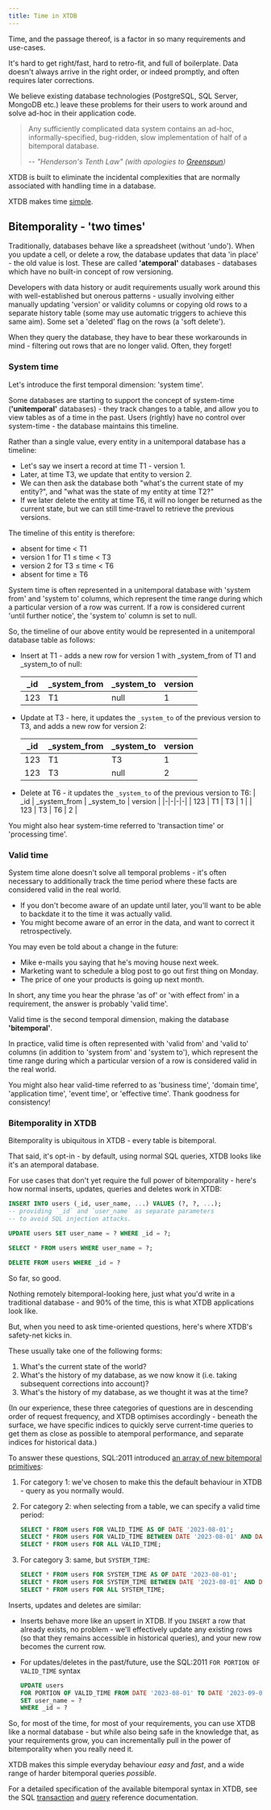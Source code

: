 ```yaml
---
title: Time in XTDB
---
```


Time, and the passage thereof, is a factor in so many requirements and use-cases. 

It's hard to get right/fast, hard to retro-fit, and full of boilerplate.
Data doesn't always arrive in the right order, or indeed promptly, and often requires later corrections.

We believe existing database technologies (PostgreSQL, SQL Server, MongoDB etc.) leave these problems for their users to work around and solve ad-hoc in their application code.

> Any sufficiently complicated data system contains an ad-hoc, informally-specified, bug-ridden, slow implementation of half of a bitemporal database.
> 
> -- _"Henderson's Tenth Law" (with apologies to [Greenspun](https://en.wikipedia.org/wiki/Greenspun%27s_tenth_rule))_

XTDB is built to eliminate the incidental complexities that are normally associated with handling time in a database.

XTDB makes time [simple](https://www.youtube.com/watch?v=SxdOUGdseq4).

## Bitemporality - 'two times'

Traditionally, databases behave like a spreadsheet (without 'undo'). 
When you update a cell, or delete a row, the database updates that data 'in place' - the old value is lost.
These are called **'atemporal'** databases - databases which have no built-in concept of row versioning.

Developers with data history or audit requirements usually work around this with well-established but onerous patterns - usually involving either manually updating 'version' or validity columns or copying old rows to a separate history table (some may use automatic triggers to achieve this same aim).
Some set a 'deleted' flag on the rows (a 'soft delete').

When they query the database, they have to bear these workarounds in mind - filtering out rows that are no longer valid. Often, they forget!

### System time

Let's introduce the first temporal dimension: 'system time'.

Some databases are starting to support the concept of system-time (**'unitemporal'** databases) - they track changes to a table, and allow you to view tables as of a time in the past.
Users (rightly) have no control over system-time - the database maintains this timeline.

Rather than a single value, every entity in a unitemporal database has a timeline:

- Let's say we insert a record at time T1 - version 1.
- Later, at time T3, we update that entity to version 2.
- We can then ask the database both "what's the current state of my entity?", and "what was the state of my entity at time T2?"
- If we later delete the entity at time T6, it will no longer be returned as the current state, but we can still time-travel to retrieve the previous versions.

The timeline of this entity is therefore:

- absent for time < T1
- version 1 for T1 ≤ time < T3
- version 2 for T3 ≤ time < T6
- absent for time ≥ T6

System time is often represented in a unitemporal database with 'system from' and 'system to' columns, which represent the time range during which a particular version of a row was current.
If a row is considered current 'until further notice', the 'system to' column is set to null.

So, the timeline of our above entity would be represented in a unitemporal database table as follows:

- Insert at T1 - adds a new row for version 1 with _system_from of T1 and _system_to of null:

  | _id | _system_from | _system_to | version |
  |-|-|-|-|
  | 123 | T1 | null | 1 |
  
- Update at T3 - here, it updates the `_system_to` of the previous version to T3, and adds a new row for version 2:

  | _id | _system_from | _system_to | version |
  |-|-|-|-|
  | 123 | T1 | T3 | 1 |
  | 123 | T3 | null | 2 |
  
- Delete at T6 - it updates the `_system_to` of the previous version to T6:
  | _id | _system_from | _system_to | version |
  |-|-|-|-|
  | 123 | T1 | T3 | 1 |
  | 123 | T3 | T6 | 2 |


You might also hear system-time referred to 'transaction time' or 'processing time'.

### Valid time

System time alone doesn't solve all temporal problems - it's often necessary to additionally track the time period where these facts are considered valid in the real world.

- If you don't become aware of an update until later, you'll want to be able to backdate it to the time it was actually valid.
- You might become aware of an error in the data, and want to correct it retrospectively.

You may even be told about a change in the future: 

- Mike e-mails you saying that he's moving house next week.
- Marketing want to schedule a blog post to go out first thing on Monday.
- The price of one your products is going up next month.

In short, any time you hear the phrase 'as of' or 'with effect from' in a requirement, the answer is probably 'valid time'.

Valid time is the second temporal dimension, making the database **'bitemporal'**.

In practice, valid time is often represented with 'valid from' and 'valid to' columns (in addition to 'system from' and 'system to'), which represent the time range during which a particular version of a row is considered valid in the real world.

You might also hear valid-time referred to as 'business time', 'domain time', 'application time', 'event time', or 'effective time'.
Thank goodness for consistency!

### Bitemporality in XTDB

Bitemporality is ubiquitous in XTDB - every table is bitemporal.

That said, it's opt-in - by default, using normal SQL queries, XTDB looks like it's an atemporal database.

For use cases that don't yet require the full power of bitemporality - here's how normal inserts, updates, queries and deletes work in XTDB:

```sql
INSERT INTO users (_id, user_name, ...) VALUES (?, ?, ...);
-- providing `_id` and `user_name` as separate parameters
-- to avoid SQL injection attacks.

UPDATE users SET user_name = ? WHERE _id = ?;

SELECT * FROM users WHERE user_name = ?;

DELETE FROM users WHERE _id = ?
```

So far, so good.

Nothing remotely bitemporal-looking here, just what you'd write in a traditional database - and 90% of the time, this is what XTDB applications look like.

But, when you need to ask time-oriented questions, here's where XTDB's safety-net kicks in.

These usually take one of the following forms:

1. What's the current state of the world?
2. What's the history of my database, as we now know it (i.e. taking subsequent corrections into account)?
3. What's the history of my database, as we thought it was at the time?

(In our experience, these three categories of questions are in descending order of request frequency, and XTDB optimises accordingly - beneath the surface, we have specific indices to quickly serve current-time queries to get them as close as possible to atemporal performance, and separate indices for historical data.)

To answer these questions, SQL:2011 introduced [an array of new bitemporal primitives](https://dbs.uni-leipzig.de/file/Temporal%20features%20in%20SQL2011.pdf):

1. For category 1: we've chosen to make this the default behaviour in XTDB - query as you normally would.
2. For category 2: when selecting from a table, we can specify a valid time period:

   ```sql
   SELECT * FROM users FOR VALID_TIME AS OF DATE '2023-08-01';
   SELECT * FROM users FOR VALID_TIME BETWEEN DATE '2023-08-01' AND DATE '2023-09-01';
   SELECT * FROM users FOR ALL VALID_TIME;
   ```

3. For category 3: same, but `SYSTEM_TIME`:

   ```sql
   SELECT * FROM users FOR SYSTEM_TIME AS OF DATE '2023-08-01';
   SELECT * FROM users FOR SYSTEM_TIME BETWEEN DATE '2023-08-01' AND DATE '2023-09-01';
   SELECT * FROM users FOR ALL SYSTEM_TIME;
   ```

Inserts, updates and deletes are similar:

* Inserts behave more like an upsert in XTDB.
  If you `INSERT` a row that already exists, no problem - we'll effectively update any existing rows (so that they remains accessible in historical queries), and your new row becomes the current row.

* For updates/deletes in the past/future, use the SQL:2011 `FOR PORTION OF VALID_TIME` syntax

  ```sql
  UPDATE users
  FOR PORTION OF VALID_TIME FROM DATE '2023-08-01' TO DATE '2023-09-01'
  SET user_name = ?
  WHERE _id = ?
  ```

So, for most of the time, for most of your requirements, you can use XTDB like a normal database - but while also being safe in the knowledge that, as your requirements grow, you can incrementally pull in the power of bitemporality when you really need it.

XTDB makes this simple everyday behaviour _easy_ and _fast_, and a wide range of harder bitemporal queries _possible_.

For a detailed specification of the available bitemporal syntax in XTDB, see the SQL [transaction](/reference/main/sql/txs) and [query](/reference/main/sql/queries) reference documentation.

<!-- TODO Basis -->
